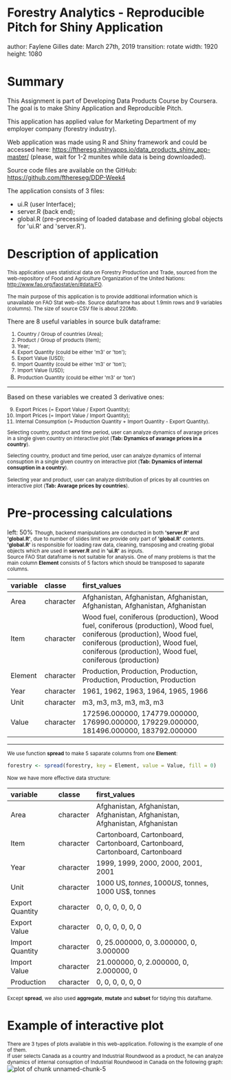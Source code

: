 


Forestry Analytics - Reproducible Pitch for Shiny Application
========================================================
author: Faylene Gilles
date: March 27th, 2019
transition: rotate
width: 1920
height: 1080

Summary
========================================================

This Assignment is part of Developing Data Products Course by Coursera. The goal is to make Shiny Application and Reproducible Pitch.

This application has applied value for Marketing Department of my employer company (forestry industry).

Web application was made using R and Shiny framework and could be accessed here:
https://ftheresg.shinyapps.io/data_products_shiny_app-master/ (please, wait for 1-2 munites while data is being downloaded).

Source code files are available on the GitHub: https://github.com/fthereseg/DDP-Week4

The application consists of 3 files: 
- ui.R (user Interface);
- server.R (back end);
- global.R (pre-precessing of loaded database and defining global objects for 'ui.R' and 'server.R').

Description of application
========================================================
<small>This application uses statistical data on Forestry Production and Trade, sourced from the web-repository of Food and Agriculture Organization of the United Nations: http://www.fao.org/faostat/en/#data/FO.

The main purpose of this application is to provide additional information which is unavailable on FAO Stat web-site.
Source dataframe has about 1.9mln rows and 9 variables (columns). The size of source CSV file is about 220Mb.</small>

There are 8 useful variables in source bulk dataframe:<small>  
1. Country / Group of countries (Area);  
2. Product / Group of products (Item);  
3. Year;  
4. Export Quantity (could be either 'm3' or 'ton');  
5. Export Value (USD);  
6. Import Quantity (could be either 'm3' or 'ton');  
7. Import Value (USD);  
8. Production Quantity (could be either 'm3' or 'ton')</small>  

***
Based on these variables we created 3 derivative ones:<small>  

9. Export Prices (= Export Value / Export Quantity);  
10. Import Prices (= Import Value / Import Quantity);  
11. Internal Consumption (= Production Quantity + Import Quantity - Export Quantity).  

Selecting country, product and time period, user can analyze dynamics of avarage prices in a single given country on interactive plot (**Tab: Dynamics of avarage prices in a country**).

Selecting country, product and time period, user can analyze dynamics of internal consuption in a single given country on interactive plot (**Tab: Dynamics of internal consuption in a country**).

Selecting year and product, user can analyze distribution of prices by all countries on interactive plot (**Tab: Avarage prices by countries**).</small>

Pre-processing calculations
========================================================
left: 50%
<small>Though, backend manipulations are conducted in both **'server.R'** and **'global.R'**, due to number of slides limit we provide only part of **'global.R'** contents.  
**'global.R'** is responsible for loading raw data, cleaning, transposing and creating global objects which are used in **server.R** and in **'ui.R'** as inputs.  
Source FAO Stat dataframe is not suitable for analysis. One of many problems is that the main column **Element** consists of 5 factors which should be transposed to saparate columns.</small>


|variable |classe    |first_values                                                                                                                                                                                                           |
|:--------|:---------|:----------------------------------------------------------------------------------------------------------------------------------------------------------------------------------------------------------------------|
|Area     |character |Afghanistan, Afghanistan, Afghanistan, Afghanistan, Afghanistan, Afghanistan                                                                                                                                           |
|Item     |character |Wood fuel, coniferous (production), Wood fuel, coniferous (production), Wood fuel, coniferous (production), Wood fuel, coniferous (production), Wood fuel, coniferous (production), Wood fuel, coniferous (production) |
|Element  |character |Production, Production, Production, Production, Production, Production                                                                                                                                                 |
|Year     |character |1961, 1962, 1963, 1964, 1965, 1966                                                                                                                                                                                     |
|Unit     |character |m3, m3, m3, m3, m3, m3                                                                                                                                                                                                 |
|Value    |character |172596.000000, 174779.000000, 176990.000000, 179229.000000, 181496.000000, 183792.000000                                                                                                                               |

***
<small>We use function **spread** to make 5 saparate columns from one **Element**:</small>

```r
forestry <- spread(forestry, key = Element, value = Value, fill = 0)
```

<small>Now we have more effective data structure:</small>

|variable        |classe    |first_values                                                                 |
|:---------------|:---------|:----------------------------------------------------------------------------|
|Area            |character |Afghanistan, Afghanistan, Afghanistan, Afghanistan, Afghanistan, Afghanistan |
|Item            |character |Cartonboard, Cartonboard, Cartonboard, Cartonboard, Cartonboard, Cartonboard |
|Year            |character |1999, 1999, 2000, 2000, 2001, 2001                                           |
|Unit            |character |1000 US$, tonnes, 1000 US$, tonnes, 1000 US$, tonnes                         |
|Export Quantity |character |0, 0, 0, 0, 0, 0                                                             |
|Export Value    |character |0, 0, 0, 0, 0, 0                                                             |
|Import Quantity |character |0, 25.000000, 0, 3.000000, 0, 3.000000                                       |
|Import Value    |character |21.000000, 0, 2.000000, 0, 2.000000, 0                                       |
|Production      |character |0, 0, 0, 0, 0, 0                                                             |

<small>Except **spread**, we also used **aggregate**, **mutate** and **subset** for tidying this dataftame.</small>


Example of interactive plot
========================================================
<small>There are 3 types of plots available in this web-application. Following is the example of one of them.  
If user selects Canada as a country and Industrial Roundwood as a product, he can analyze dynamics of internal consuption of Industrial Roundwood in Canada on the following graph:</small>
![plot of chunk unnamed-chunk-5](./Plot2.png)
